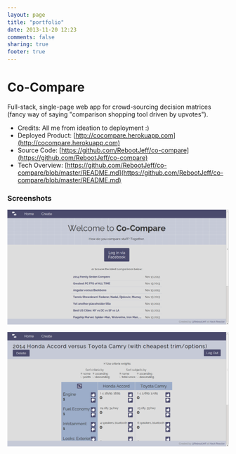 ```yaml
---
layout: page
title: "portfolio"
date: 2013-11-20 12:23
comments: false
sharing: true
footer: true
---
```


# Co-Compare

Full-stack, single-page web app for crowd-sourcing decision matrices (fancy way of saying "comparison shopping tool driven by upvotes").

- Credits: All me from ideation to deployment :)
- Deployed Product: [http://cocompare.herokuapp.com](http://cocompare.herokuapp.com)
- Source Code: [https://github.com/RebootJeff/co-compare](https://github.com/RebootJeff/co-compare)
- Tech Overview: [https://github.com/RebootJeff/co-compare/blob/master/README.md](https://github.com/RebootJeff/co-compare/blob/master/README.md)

### Screenshots

![Co-Compare home page](https://github.com/RebootJeff/co-compare/raw/master/dev/ss-home-view.png)

![Co-Compare view page](https://github.com/RebootJeff/co-compare/raw/master/dev/ss-serious-comparison-view.png)
